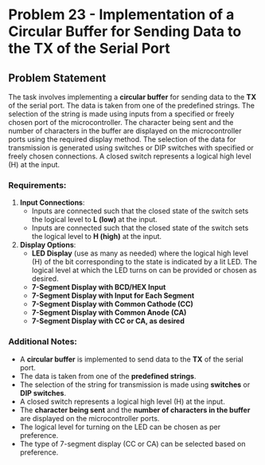 # Problem 23 - Implementation of a Circular Buffer for Sending Data to the TX of the Serial Port

## Problem Statement

The task involves implementing a **circular buffer** for sending data to the **TX** of the serial port. The data is taken from one of the predefined strings. The selection of the string is made using inputs from a specified or freely chosen port of the microcontroller. The character being sent and the number of characters in the buffer are displayed on the microcontroller ports using the required display method. The selection of the data for transmission is generated using switches or DIP switches with specified or freely chosen connections. A closed switch represents a logical high level (H) at the input.

### Requirements:
1. **Input Connections**:
   - Inputs are connected such that the closed state of the switch sets the logical level to **L (low)** at the input.
   - Inputs are connected such that the closed state of the switch sets the logical level to **H (high)** at the input.
2. **Display Options**:
   - **LED Display** (use as many as needed) where the logical high level (H) of the bit corresponding to the state is indicated by a lit LED. The logical level at which the LED turns on can be provided or chosen as desired.
   - **7-Segment Display with BCD/HEX Input**
   - **7-Segment Display with Input for Each Segment**
   - **7-Segment Display with Common Cathode (CC)**
   - **7-Segment Display with Common Anode (CA)**
   - **7-Segment Display with CC or CA, as desired**

### Additional Notes:
- A **circular buffer** is implemented to send data to the **TX** of the serial port.
- The data is taken from one of the **predefined strings**.
- The selection of the string for transmission is made using **switches** or **DIP switches**.
- A closed switch represents a logical high level (H) at the input.
- The **character being sent** and the **number of characters in the buffer** are displayed on the microcontroller ports.
- The logical level for turning on the LED can be chosen as per preference.
- The type of 7-segment display (CC or CA) can be selected based on preference.
